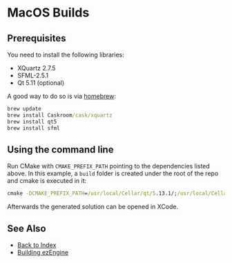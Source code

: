 # MacOS Builds

## Prerequisites

You need to install the following libraries:

* XQuartz 2.7.5
* SFML-2.5.1
* Qt 5.11 (optional)

A good way to do so is via [homebrew](https://brew.sh/):

``` cmd
brew update
brew install Caskroom/cask/xquartz
brew install qt5
brew install sfml
```

## Using the command line

Run CMake with `CMAKE_PREFIX_PATH` pointing to the dependencies listed above. In this example, a `build` folder is created under the root of the repo and cmake is executed in it:

``` cmd
cmake -DCMAKE_PREFIX_PATH=/usr/local/Cellar/qt/5.13.1/;/usr/local/Cellar/sfml/2.5.1/ -DEZ_ENABLE_QT_SUPPORT=1 -DCMAKE_BUILD_TYPE=RelWithDebInfo -DEZ_ENABLE_FOLDER_UNITY_FILES=$(unityfiles) -G "Xcode" ../
```

Afterwards the generated solution can be opened in XCode.

## See Also

* [Back to Index](../index.md)
* [Building ezEngine](building-ez.md)
